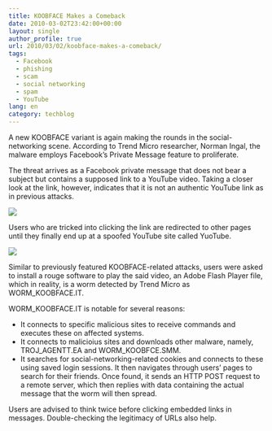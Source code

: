 ```yaml
---
title: KOOBFACE Makes a Comeback
date: 2010-03-02T23:42:00+00:00
layout: single
author_profile: true
url: 2010/03/02/koobface-makes-a-comeback/
tags:
  - Facebook
  - phishing
  - scam
  - social networking
  - spam
  - YouTube
lang: en
category: techblog
---
```

A new KOOBFACE variant is again making the rounds in the social-networking scene. According to Trend Micro researcher, Norman Ingal, the malware employs Facebook’s Private Message feature to proliferate.

The threat arrives as a Facebook private message that does not bear a subject but contains a supposed link to a YouTube video. Taking a closer look at the link, however, indicates that it is not an authentic YouTube link as in previous attacks.

<div>
  <a href="http://4.bp.blogspot.com/_vaUVXcmC3OI/S42aD59p8kI/AAAAAAAABGs/V-jpg4FimI8/s1600-h/022510_KOOBFACEPM1.gif" imageanchor="1"><img border="0" src="http://4.bp.blogspot.com/_vaUVXcmC3OI/S42aD59p8kI/AAAAAAAABGs/V-jpg4FimI8/s640/022510_KOOBFACEPM1.gif" /></a>
</div>

Users who are tricked into clicking the link are redirected to other pages until they finally end up at a spoofed YouTube site called YuoTube.

<div>
  <a href="http://1.bp.blogspot.com/_vaUVXcmC3OI/S42aFfEIu4I/AAAAAAAABG0/rtvVj7l6hNA/s1600-h/022510_KOOBFACEPM2.gif" imageanchor="1"><img border="0" src="http://1.bp.blogspot.com/_vaUVXcmC3OI/S42aFfEIu4I/AAAAAAAABG0/rtvVj7l6hNA/s640/022510_KOOBFACEPM2.gif" /></a>
</div>

Similar to previously featured KOOBFACE-related attacks, users were asked to install a rouge software to play the said video, an Adobe Flash Player file, which in reality, is a worm detected by Trend Micro as WORM_KOOBFACE.IT.

WORM_KOOBFACE.IT is notable for several reasons:

  * It connects to specific malicious sites to receive commands and executes these on affected systems.
  * It connects to malicioius sites and downloads other malware, namely, TROJ\_AGENTT.EA and WORM\_KOOBFCE.SMM.
  * It searches for social-networking-related cookies and connects to these using saved login sessions. It then navigates through users’ pages to search for their friends. Once found, it sends an HTTP POST request to a remote server, which then replies with data containing the actual message that the worm will then spread.

Users are advised to think twice before clicking embedded links in messages. Double-checking the legitimacy of URLs also help.